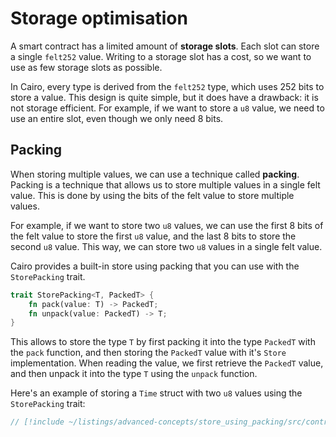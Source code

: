 # Storage optimisation

A smart contract has a limited amount of **storage slots**. Each slot can store a single `felt252` value.
Writing to a storage slot has a cost, so we want to use as few storage slots as possible.

In Cairo, every type is derived from the `felt252` type, which uses 252 bits to store a value.
This design is quite simple, but it does have a drawback: it is not storage efficient. For example, if we want to store a `u8` value, we need to use an entire slot, even though we only need 8 bits.

## Packing

When storing multiple values, we can use a technique called **packing**. Packing is a technique that allows us to store multiple values in a single felt value. This is done by using the bits of the felt value to store multiple values.

For example, if we want to store two `u8` values, we can use the first 8 bits of the felt value to store the first `u8` value, and the last 8 bits to store the second `u8` value. This way, we can store two `u8` values in a single felt value.

Cairo provides a built-in store using packing that you can use with the `StorePacking` trait.

```rust
trait StorePacking<T, PackedT> {
    fn pack(value: T) -> PackedT;
    fn unpack(value: PackedT) -> T;
}
```

This allows to store the type `T` by first packing it into the type `PackedT` with the `pack` function, and then storing the `PackedT` value with it's `Store` implementation. When reading the value, we first retrieve the `PackedT` value, and then unpack it into the type `T` using the `unpack` function.

Here's an example of storing a `Time` struct with two `u8` values using the `StorePacking` trait:

```rust
// [!include ~/listings/advanced-concepts/store_using_packing/src/contract.cairo]
```
